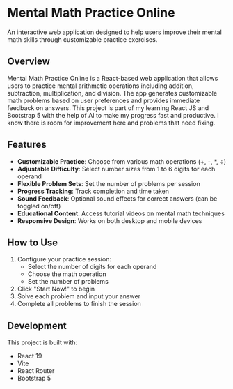 # Mental Math Practice Online

An interactive web application designed to help users improve their mental math skills through customizable practice exercises.

## Overview

Mental Math Practice Online is a React-based web application that allows users to practice mental arithmetic operations including addition, subtraction, multiplication, and division. The app generates customizable math problems based on user preferences and provides immediate feedback on answers. This project is part of my learning React JS and Bootstrap 5 with the help of AI to make my progress fast and productive. I know there is room for improvement here and problems that need fixing.

## Features

- **Customizable Practice**: Choose from various math operations (+, -, *, ÷)
- **Adjustable Difficulty**: Select number sizes from 1 to 6 digits for each operand
- **Flexible Problem Sets**: Set the number of problems per session
- **Progress Tracking**: Track completion and time taken
- **Sound Feedback**: Optional sound effects for correct answers (can be toggled on/off)
- **Educational Content**: Access tutorial videos on mental math techniques
- **Responsive Design**: Works on both desktop and mobile devices

## How to Use

1. Configure your practice session:
   - Select the number of digits for each operand
   - Choose the math operation
   - Set the number of problems
2. Click "Start Now!" to begin
3. Solve each problem and input your answer
4. Complete all problems to finish the session

## Development

This project is built with:
- React 19
- Vite
- React Router
- Bootstrap 5